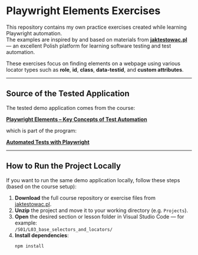 # Playwright Elements Exercises

This repository contains my own practice exercises created while learning Playwright automation.  
The examples are inspired by and based on materials from [**jaktestowac.pl**](https://jaktestowac.pl) — an excellent Polish platform for learning software testing and test automation.

These exercises focus on finding elements on a webpage using various locator types such as **role**, **id**, **class**, **data-testid**, and **custom attributes**.

---

## Source of the Tested Application

The tested demo application comes from the course:

[**Playwright Elements – Key Concepts of Test Automation**](https://jaktestowac.pl/course/playwright-elements/)

which is part of the program:

[**Automated Tests with Playwright**](https://jaktestowac.pl/playwright)

---

## How to Run the Project Locally

If you want to run the same demo application locally, follow these steps (based on the course setup):

1. **Download** the full course repository or exercise files from [jaktestowac.pl](https://jaktestowac.pl).
2. **Unzip** the project and move it to your working directory (e.g. `Projects`).
3. **Open** the desired section or lesson folder in Visual Studio Code — for example:  
   `/S01/L03_base_selectors_and_locators/`
4. **Install dependencies**:
   ```bash
   npm install
